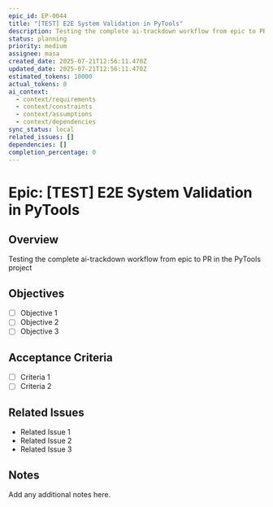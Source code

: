 ```yaml
---
epic_id: EP-0044
title: "[TEST] E2E System Validation in PyTools"
description: Testing the complete ai-trackdown workflow from epic to PR in the PyTools project
status: planning
priority: medium
assignee: masa
created_date: 2025-07-21T12:56:11.470Z
updated_date: 2025-07-21T12:56:11.470Z
estimated_tokens: 10000
actual_tokens: 0
ai_context:
  - context/requirements
  - context/constraints
  - context/assumptions
  - context/dependencies
sync_status: local
related_issues: []
dependencies: []
completion_percentage: 0
---
```


# Epic: [TEST] E2E System Validation in PyTools

## Overview
Testing the complete ai-trackdown workflow from epic to PR in the PyTools project

## Objectives
- [ ] Objective 1
- [ ] Objective 2
- [ ] Objective 3

## Acceptance Criteria
- [ ] Criteria 1
- [ ] Criteria 2

## Related Issues
- Related Issue 1
- Related Issue 2
- Related Issue 3

## Notes
Add any additional notes here.
